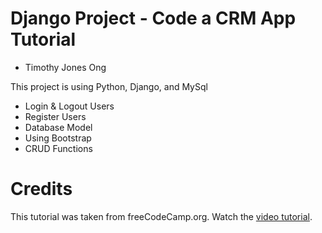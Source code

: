 # Django Project - Code a CRM App Tutorial

* Timothy Jones Ong

This project is using Python, Django, and MySql
* Login & Logout Users
* Register Users
* Database Model
* Using Bootstrap
* CRUD Functions

# Credits

This tutorial was taken from freeCodeCamp.org. Watch the [video tutorial](https://www.youtube.com/watch?v=t10QcFx7d5k).